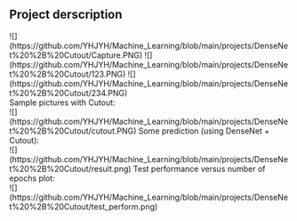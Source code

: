 <h2>Project derscription</h2>
![](https://github.com/YHJYH/Machine_Learning/blob/main/projects/DenseNet%20%2B%20Cutout/Capture.PNG)
![](https://github.com/YHJYH/Machine_Learning/blob/main/projects/DenseNet%20%2B%20Cutout/123.PNG)
![](https://github.com/YHJYH/Machine_Learning/blob/main/projects/DenseNet%20%2B%20Cutout/234.PNG)
<br>
Sample pictures with Cutout:<br>
![](https://github.com/YHJYH/Machine_Learning/blob/main/projects/DenseNet%20%2B%20Cutout/cutout.PNG)
Some prediction (using DenseNet + Cutout):<br>
![](https://github.com/YHJYH/Machine_Learning/blob/main/projects/DenseNet%20%2B%20Cutout/result.png)
Test performance versus number of epochs plot: <br>
![](https://github.com/YHJYH/Machine_Learning/blob/main/projects/DenseNet%20%2B%20Cutout/test_perform.png)
